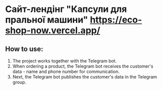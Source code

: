 # Сайт-лендінг "Капсули для пральної машини" https://eco-shop-now.vercel.app/

## How to use:
1. The project works together with the Telegram bot.
2. When ordering a product, the Telegram bot receives the customer's data - name and phone number for communication.
3. Next, the Telegram bot publishes the customer's data in the Telegram group.
